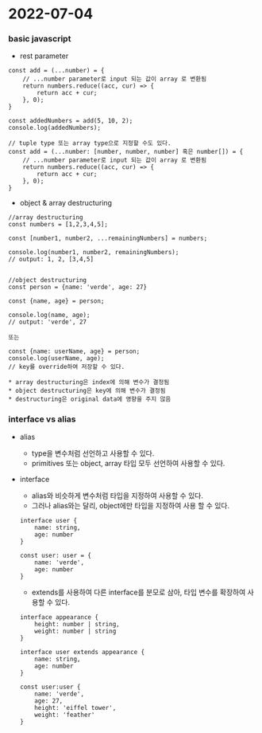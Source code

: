 # 2022-07-04

### basic javascript

- rest parameter
```
const add = (...number) = {
    // ...number parameter로 input 되는 값이 array 로 변환됨
    return numbers.reduce((acc, cur) => {
        return acc + cur;
    }, 0);
}

const addedNumbers = add(5, 10, 2);
console.log(addedNumbers);

// tuple type 또는 array type으로 지정할 수도 있다.
const add = (...number: [number, number, number] 혹은 number[]) = {
    // ...number parameter로 input 되는 값이 array 로 변환됨
    return numbers.reduce((acc, cur) => {
        return acc + cur;
    }, 0);
}

```

- object & array  destructuring

```
//array destructuring
const numbers = [1,2,3,4,5];

const [number1, number2, ...remainingNumbers] = numbers;

console.log(number1, number2, remainingNumbers);
// output: 1, 2, [3,4,5]


//object destructuring
const person = {name: 'verde', age: 27}

const {name, age} = person;

console.log(name, age);
// output: 'verde', 27

또는 

const {name: userName, age} = person;
console.log(userName, age);
// key를 override하여 저장할 수 있다.
```
    * array destructuring은 index에 의해 변수가 결정됨
    * object destructuring은 key에 의해 변수가 결정됨
    * destructuring은 original data에 영향을 주지 않음

### interface vs alias
- alias
    * type을 변수처럼 선언하고 사용할 수 있다.
    * primitives 또는 object, array 타입 모두 선언하여 사용할 수 있다.

- interface
    * alias와 비슷하게 변수처럼 타입을 지정하여 사용할 수 있다.
    * 그러나 alias와는 달리, object에만 타입을 지정하여 사용 할 수 있다.
    ```
    interface user {
        name: string,
        age: number
    }

    const user: user = {
        name: 'verde',
        age: number
    }
    ```

    * extends를 사용하여 다른 interface를 분모로 삼아, 타입 변수를 확장하여 사용할 수 있다.
    ```
    interface appearance {
        height: number | string,
        weight: number | string
    }

    interface user extends appearance {
        name: string,
        age: number
    }

    const user:user {
        name: 'verde',
        age: 27,
        height: 'eiffel tower',
        weight: 'feather'
    }
    ```